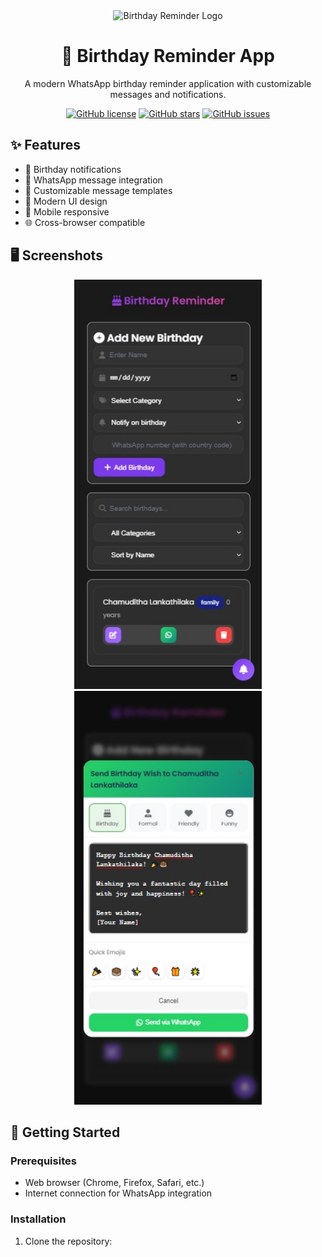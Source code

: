 <div align="center">
  <img src="images/logo3.png" alt="Birthday Reminder Logo" width="200"/>
  
  # 🎂 Birthday Reminder App
  
  A modern WhatsApp birthday reminder application with customizable messages and notifications.
  
  [![GitHub license](https://img.shields.io/github/license/chamudithalanka/birthday-reminder)](https://github.com/chamudithalanka/birthday-reminder/blob/main/LICENSE)
  [![GitHub stars](https://img.shields.io/github/stars/chamudithalanka/birthday-reminder)](https://github.com/chamudithalanka/birthday-reminder/stargazers)
  [![GitHub issues](https://img.shields.io/github/issues/chamudithalanka/birthday-reminder)](https://github.com/chamudithalanka/birthday-reminder/issues)
</div>

## ✨ Features

- 🔔 Birthday notifications
- 💬 WhatsApp message integration
- 📝 Customizable message templates
- 🎨 Modern UI design
- 📱 Mobile responsive
- 🌐 Cross-browser compatible

## 🖥️ Screenshots

<div align="center">
  <img src="images/ss001.jpg" alt="Screenshot 1" width="300"/>
  <img src="images/ss25.jpg" alt="Screenshot 2" width="300"/>
</div>

## 🚀 Getting Started

### Prerequisites

- Web browser (Chrome, Firefox, Safari, etc.)
- Internet connection for WhatsApp integration

### Installation

1. Clone the repository: 
